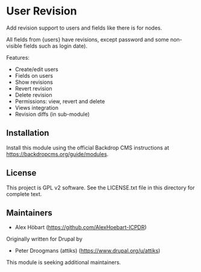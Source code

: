 User Revision
=============

Add revision support to users and fields like there is for nodes.

All fields from {users} have revisions, except password and some non-visible fields such as login date).

Features:
- Create/edit users
- Fields on users
- Show revisions
- Revert revision
- Delete revision
- Permissions: view, revert and delete
- Views integration
- Revision diffs (in sub-module)

Installation
------------
Install this module using the official Backdrop CMS instructions at https://backdropcms.org/guide/modules.

License
-------
This project is GPL v2 software. See the LICENSE.txt file in this directory for complete text.

Maintainers
-----------
- Alex Höbart (https://github.com/AlexHoebart-ICPDR)

Originally written for Drupal by
- Peter Droogmans (attiks) (https://www.drupal.org/u/attiks)

This module is seeking additional maintainers.
